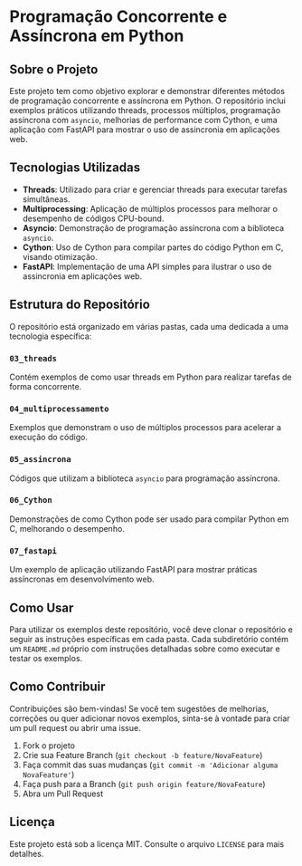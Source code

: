 # Programação Concorrente e Assíncrona em Python

## Sobre o Projeto
Este projeto tem como objetivo explorar e demonstrar diferentes métodos de programação concorrente e assíncrona em Python. O repositório inclui exemplos práticos utilizando threads, processos múltiplos, programação assíncrona com `asyncio`, melhorias de performance com Cython, e uma aplicação com FastAPI para mostrar o uso de assincronia em aplicações web.

## Tecnologias Utilizadas
- **Threads**: Utilizado para criar e gerenciar threads para executar tarefas simultâneas.
- **Multiprocessing**: Aplicação de múltiplos processos para melhorar o desempenho de códigos CPU-bound.
- **Asyncio**: Demonstração de programação assíncrona com a biblioteca `asyncio`.
- **Cython**: Uso de Cython para compilar partes do código Python em C, visando otimização.
- **FastAPI**: Implementação de uma API simples para ilustrar o uso de assincronia em aplicações web.

## Estrutura do Repositório
O repositório está organizado em várias pastas, cada uma dedicada a uma tecnologia específica:

### `03_threads`
Contém exemplos de como usar threads em Python para realizar tarefas de forma concorrente.

### `04_multiprocessamento`
Exemplos que demonstram o uso de múltiplos processos para acelerar a execução do código.

### `05_assincrona`
Códigos que utilizam a biblioteca `asyncio` para programação assíncrona.

### `06_Cython`
Demonstrações de como Cython pode ser usado para compilar Python em C, melhorando o desempenho.

### `07_fastapi`
Um exemplo de aplicação utilizando FastAPI para mostrar práticas assíncronas em desenvolvimento web.

## Como Usar
Para utilizar os exemplos deste repositório, você deve clonar o repositório e seguir as instruções específicas em cada pasta. Cada subdiretório contém um `README.md` próprio com instruções detalhadas sobre como executar e testar os exemplos.

## Como Contribuir
Contribuições são bem-vindas! Se você tem sugestões de melhorias, correções ou quer adicionar novos exemplos, sinta-se à vontade para criar um pull request ou abrir uma issue.

1. Fork o projeto
2. Crie sua Feature Branch (`git checkout -b feature/NovaFeature`)
3. Faça commit das suas mudanças (`git commit -m 'Adicionar alguma NovaFeature'`)
4. Faça push para a Branch (`git push origin feature/NovaFeature`)
5. Abra um Pull Request

## Licença
Este projeto está sob a licença MIT. Consulte o arquivo `LICENSE` para mais detalhes.
